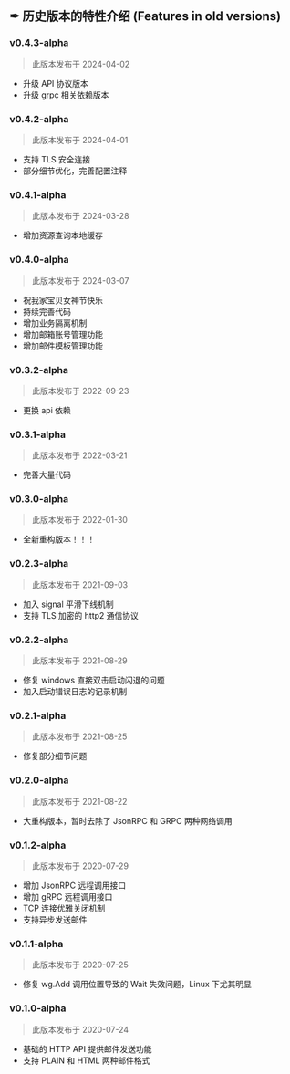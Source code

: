 ## ✒ 历史版本的特性介绍 (Features in old versions)

### v0.4.3-alpha

> 此版本发布于 2024-04-02

* 升级 API 协议版本
* 升级 grpc 相关依赖版本

### v0.4.2-alpha

> 此版本发布于 2024-04-01

* 支持 TLS 安全连接
* 部分细节优化，完善配置注释

### v0.4.1-alpha

> 此版本发布于 2024-03-28

* 增加资源查询本地缓存

### v0.4.0-alpha

> 此版本发布于 2024-03-07

* 祝我家宝贝女神节快乐
* 持续完善代码
* 增加业务隔离机制
* 增加邮箱账号管理功能
* 增加邮件模板管理功能

### v0.3.2-alpha

> 此版本发布于 2022-09-23

* 更换 api 依赖

### v0.3.1-alpha

> 此版本发布于 2022-03-21

* 完善大量代码

### v0.3.0-alpha

> 此版本发布于 2022-01-30

* 全新重构版本！！！

### v0.2.3-alpha

> 此版本发布于 2021-09-03

* 加入 signal 平滑下线机制
* 支持 TLS 加密的 http2 通信协议

### v0.2.2-alpha

> 此版本发布于 2021-08-29

* 修复 windows 直接双击启动闪退的问题
* 加入启动错误日志的记录机制

### v0.2.1-alpha

> 此版本发布于 2021-08-25

* 修复部分细节问题

### v0.2.0-alpha

> 此版本发布于 2021-08-22

* 大重构版本，暂时去除了 JsonRPC 和 GRPC 两种网络调用

### v0.1.2-alpha

> 此版本发布于 2020-07-29

* 增加 JsonRPC 远程调用接口
* 增加 gRPC 远程调用接口
* TCP 连接优雅关闭机制
* 支持异步发送邮件

### v0.1.1-alpha

> 此版本发布于 2020-07-25

* 修复 wg.Add 调用位置导致的 Wait 失效问题，Linux 下尤其明显

### v0.1.0-alpha

> 此版本发布于 2020-07-24

* 基础的 HTTP API 提供邮件发送功能
* 支持 PLAIN 和 HTML 两种邮件格式